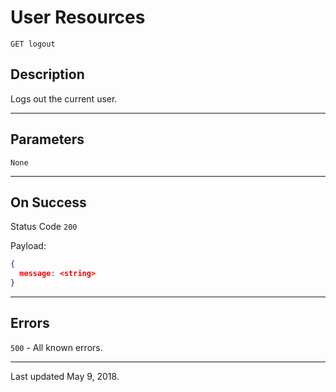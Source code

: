 # User Resources

    GET logout
    
## Description
Logs out the current user.

***

## Parameters

    None

***

## On Success

Status Code `200`

Payload:

```json
{
  message: <string>
}
```

***

## Errors

`500` - All known errors.

***

Last updated May 9, 2018.
